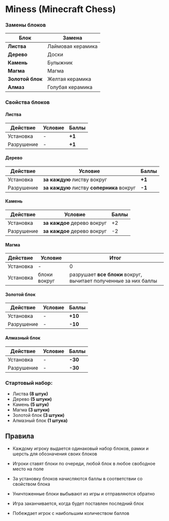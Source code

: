 # Miness (Minecraft Chess)

### Замены блоков
Блок|Замена
-|-
**Листва**|Лаймовая керамика
**Дерево**|Доски
**Камень**|Булыжник
**Магма**|Магма
**Золотой блок**|Желтая керамика
**Алмаз**|Голубая керамика

### Свойства блоков

#### Листва
Действие|Условие|Баллы
-|-|-
Установка | - | **+1**
Разрушение | - | **+1**

#### Дерево
Действие|Условие|Баллы
-|-|-
Установка | **за каждую** листву вокруг | **+1**
Разрушение | **за каждую** листву **соперника** вокруг | **-1**

#### Камень
Действие|Условие|Баллы
-|-|-
Установка | **за каждое** дерево вокруг | +2
Разрушение | **за каждое** дерево вокруг | -2 

#### Магма
Действие|Условие|Итог
-|-|-
Установка | - | 0
Установка | блоки вокруг | разрушает **все блоки** вокруг, вычитает полученные за них баллы

#### Золотой блок
Действие|Условие|Баллы
-|-|-
Установка | - | **+10**
Разрушение | - | **-10**

#### Алмазный блок
Действие|Условие|Баллы
-|-|-
Установка | - | **-30**
Разрушение | - | **-30**

### Стартовый набор:

- Листва **(8 штук)**
- Дерево **(5 штуки)**
- Камень **(5 штук)**
- Магма **(3 штуки)**
- Золотой блок **(3 штуки)**
- Алмазный блок **(1 штука)**

## Правила

* Каждому игроку выдается одинаковый набор блоков, рамки и шерсть для обозначения своих блоков

* Игроки ставят блоки по очереди, любой блок в любое свободное место на поле

* За установку блоков начисляются баллы в соответствии со свойством блока

* Уничтоженные блоки выбывают из игры и отправляются обратно

* Игра заканчивается, когда будет поставлен последний блок

* Побеждает игрок с наибольшим количеством баллов